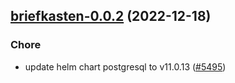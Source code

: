 

## [briefkasten-0.0.2](https://github.com/truecharts/charts/compare/briefkasten-0.0.1...briefkasten-0.0.2) (2022-12-18)

### Chore

- update helm chart postgresql to v11.0.13 ([#5495](https://github.com/truecharts/charts/issues/5495))
  
  